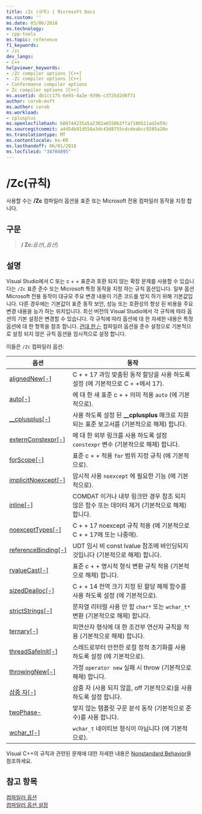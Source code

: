 ```yaml
---
title: /Zc (규칙) | Microsoft Docs
ms.custom: ''
ms.date: 03/06/2018
ms.technology:
- cpp-tools
ms.topic: reference
f1_keywords:
- /zc
dev_langs:
- C++
helpviewer_keywords:
- /Zc compiler options [C++]
- -Zc compiler options [C++]
- Conformance compiler options
- Zc compiler options [C++]
ms.assetid: db1cc175-6e93-4a2e-9396-c3725d2d8f71
author: corob-msft
ms.author: corob
ms.workload:
- cplusplus
ms.openlocfilehash: b89744235a5a2302a6550b2ffa7100511ad2e59c
ms.sourcegitcommit: a4454b91d556a3dc43d8755cdcdeabcc9285a20e
ms.translationtype: MT
ms.contentlocale: ko-KR
ms.lasthandoff: 06/01/2018
ms.locfileid: "34704895"
---
```

# <a name="zc-conformance"></a>/Zc(규칙)

사용할 수는 **/Zc** 컴파일러 옵션을 표준 또는 Microsoft 전용 컴파일러 동작을 지정 합니다.

## <a name="syntax"></a>구문

> **/ Zc:**_옵션_{,_옵션_}

## <a name="remarks"></a>설명

Visual Studio에서 C 또는 c + + 표준과 호환 되지 않는 확장 문제를 사용할 수 있습니다는 `/Zc` 표준 준수 또는 Microsoft 특정 동작을 지정 하는 규칙 옵션입니다. 일부 옵션 Microsoft 전용 동작이 대규모 주요 변경 내용이 기존 코드를 방지 하기 위해 기본값입니다. 다른 경우에는 기본값이 표준 동작 보안, 성능 또는 호환성의 향상 된 비용을 주요 변경 내용을 능가 하는 위치입니다. 최신 버전의 Visual Studio에서 각 규칙에 따라 옵션의 기본 설정은 변경할 수 있습니다. 각 규칙에 따라 옵션에 대 한 자세한 내용은 특정 옵션에 대 한 항목을 참조 합니다. [관대 한 /-](permissive-standards-conformance.md) 컴파일러 옵션을 준수 설정으로 기본적으로 설정 되지 않은 규칙 옵션을 암시적으로 설정 합니다.

이들은 `/Zc` 컴파일러 옵션:

|옵션|동작|
|---|---|
|[alignedNew\[-\]](zc-alignednew.md)|C + + 17 과잉 맞춤된 동적 할당을 사용 하도록 설정 (에 기본적으로 C + +에서 17).|
|[auto\[-\]](zc-auto-deduce-variable-type.md)|에 대 한 새 표준 c + + 의미 적용 `auto` (에 기본적으로).|
|[__cplusplus\[-\]](zc-cplusplus.md)|사용 하도록 설정 된 **__cplusplus** 매크로 지원 되는 표준 보고서를 (기본적으로 해제) 합니다.|
|[externConstexpr\[-\]](zc-externconstexpr.md)|에 대 한 외부 링크를 사용 하도록 설정 `constexpr` 변수 (기본적으로 해제) 합니다.|
|[forScope\[-\]](zc-forscope-force-conformance-in-for-loop-scope.md)|표준 c + + 적용 `for` 범위 지정 규칙 (에 기본적으로).|
|[implicitNoexcept\[-\]](zc-implicitnoexcept-implicit-exception-specifiers.md)|암시적 사용 `noexcept` 에 필요한 기능 (에 기본적으로).|
|[inline\[-\]](zc-inline-remove-unreferenced-comdat.md)|COMDAT 이거나 내부 링크만 경우 참조 되지 않은 함수 또는 데이터 제거 (기본적으로 해제) 합니다.|
|[noexceptTypes\[-\]](zc-noexcepttypes.md)|C + + 17 noexcept 규칙 적용 (에 기본적으로 C + + 17에 또는 나중에).|
|[referenceBinding\[-\]](zc-referencebinding-enforce-reference-binding-rules.md)|UDT 임시 비 const lvalue 참조에 바인딩되지 것입니다 (기본적으로 해제) 합니다.|
|[rvalueCast\[-\]](zc-rvaluecast-enforce-type-conversion-rules.md)|표준 c + + 명시적 형식 변환 규칙 적용 (기본적으로 해제) 합니다.|
|[sizedDealloc\[-\]](zc-sizeddealloc-enable-global-sized-dealloc-functions.md)|C + + 14 전역 크기 지정 된 할당 해제 함수를 사용 하도록 설정 (에 기본적으로).|
|[strictStrings\[-\]](zc-strictstrings-disable-string-literal-type-conversion.md)|문자열 리터럴 사용 안 함 `char*` 또는 `wchar_t*` 변환 (기본적으로 해제) 합니다.|
|[ternary\[-\]](zc-ternary.md)|피연산자 형식에 대 한 조건부 연산자 규칙을 적용 (기본적으로 해제) 합니다.|
|[threadSafeInit\[-\]](zc-threadsafeinit-thread-safe-local-static-initialization.md)|스레드로부터 안전한 로컬 정적 초기화를 사용 하도록 설정 (에 기본적으로).|
|[throwingNew\[-\]](zc-throwingnew-assume-operator-new-throws.md)|가정 `operator new` 실패 시 throw (기본적으로 해제) 합니다.|
|[삼중 자\[-\]](zc-trigraphs-trigraphs-substitution.md)|삼중 자 (사용 되지 않음, off 기본적으로)을 사용 하도록 설정 합니다.|
|[twoPhase-](zc-twophase.md)|맞지 않는 템플릿 구문 분석 동작 (기본적으로 준수)를 사용 합니다.|
|[wchar_t\[-\]](zc-wchar-t-wchar-t-is-native-type.md)|`wchar_t` 네이티브 형식이 아닙니다 (에 기본적으로).|

Visual C++의 규칙과 관련된 문제에 대한 자세한 내용은 [Nonstandard Behavior](../../cpp/nonstandard-behavior.md)을 참조하세요.

## <a name="see-also"></a>참고 항목

[컴파일러 옵션](compiler-options.md)  
[컴파일러 옵션 설정](setting-compiler-options.md)
